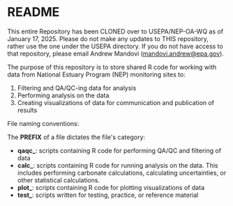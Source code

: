 # README

This entire Repository has been CLONED over to USEPA/NEP-OA-WQ as of January 17, 2025.  Please do not make any updates to THIS repository, rather use the one under the USEPA directory. If you do not have access to that repository, please email Andrew Mandovi (mandovi.andrew@epa.gov). 

The purpose of this repository is to store shared R code for working with data from National Estuary Program (NEP) monitoring sites to: 
1. Filtering and QA/QC-ing data for analysis
2. Performing analysis on the data
3. Creating visualizations of data for communication and publication of results

File naming conventions:

The **PREFIX** of a file dictates the file's category:
- **qaqc_**: scripts containing R code for performing QA/QC and filtering of data
- **calc_**: scripts containing R code for running analysis on the data. This includes performing carbonate calculations, calculating uncertainties, or other statistical calculations.
- **plot_**: scripts containing R code for plotting visualizations of data
- **test_**: scripts written  for testing, practice, or reference material

